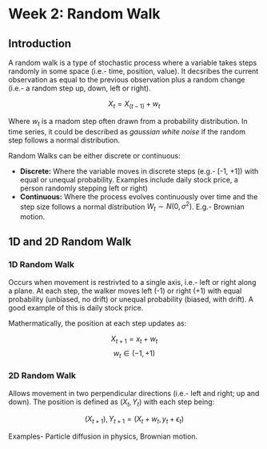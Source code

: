 # Week 2: Random Walk

## Introduction
A random walk is a type of stochastic process where a variable takes steps randomly in some space (i.e.- time, position, value). It decsribes the current observation as equal to the previous observation plus a random change (i.e.- a random step up, down, left or right).

$$X_t= X_(t-1) + w_t$$

Where $w_t$ is a rnadom step often drawn from a probability distribution. In time series, it could be described as _gaussian white noise_ if the random step follows a normal distribution.

Random Walks can be either discrete or continuous:
- **Discrete:** Where the variable moves in discrete steps (e.g.- [-1, +1]) with equal or unequal probability. Examples include daily stock price, a person randomly stepping left or right)
- **Continuous:** Where the process evolves continuously over time and the step size follows a normal distribution $W_t \sim N(0, \sigma^2)$. E.g.- Brownian motion.

## 1D and 2D Random Walk
### 1D Random Walk
Occurs when movement is restrivted to a single axis, i.e.- left or right along a plane. At each step, the walker moves left (-1) or right (+1) with equal probability (unbiased, no drift) or unequal probability (biased, with drift). A good example of this is daily stock price.

Mathermatically, the position at each step updates as:

$$X_{t+1}= x_t + w_t$$ 
$$w_t \in (-1, +1)$$

### 2D Random Walk
Allows movement in two perpendicular directions (i.e.- left and right; up and down). The position is defined as $(X_t, Y_t)$ with each step being:

$$(X_{t+1}), Y_{t+1}= (X_t + w_t, y_t + \epsilon_t)$$

Examples- Particle diffusion in physics, Brownian motion.
